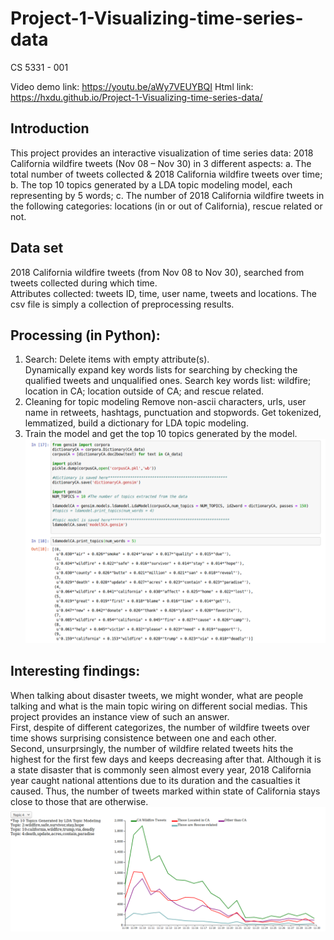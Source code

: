 # Project-1-Visualizing-time-series-data
CS 5331 - 001 

Video demo link: https://youtu.be/aWy7VEUYBQI
Html link: https://hxdu.github.io/Project-1-Visualizing-time-series-data/  

## Introduction
  This project provides an interactive visualization of time series data: 2018 California wildfire tweets (Nov 08 – Nov 30) in 3 different aspects: 
  a. The total number of tweets collected & 2018 California wildfire tweets over time; 
  b. The top 10 topics generated by a LDA topic modeling model, each representing by 5 words; 
  c. The number of 2018 California wildfire tweets in the following categories: locations (in or out of California), rescue related or not.    
  
## Data set
2018 California wildfire tweets (from Nov 08 to Nov 30), searched from tweets collected during which time.   
Attributes collected: tweets ID, time, user name, tweets and locations. 
The csv file is simply a collection of preprocessing results. 

## Processing (in Python):
1. Search:
    Delete items with empty attribute(s).  
    Dynamically expand key words lists for searching by checking the qualified tweets and unqualified ones.
    Search key words list: wildfire; location in CA; location outside of CA; and rescue related.
2. Cleaning for topic modeling
    Remove non-ascii characters, urls, user name in retweets, hashtags, punctuation and stopwords.
    Get tokenized, lemmatized, build a dictionary for LDA topic modeling.
3. Train the model and get the top 10 topics generated by the model.    
![image](https://github.com/HXDU/Project-1-Visualizing-time-series-data/blob/master/topicsForVVA.png)

## Interesting findings:
   When talking about disaster tweets, we might wonder, what are people talking and what is the main topic wiring on different social medias. This project provides an instance view of such an answer.   
     First, despite of different categorizes, the number of wildfire tweets over time shows surprising consistence between one and each other.   
   Second, unsurprsingly, the number of wildfire related tweets hits the highest for the first few days and keeps decreasing after that. Although it is a state disaster that is commonly seen almost every year, 2018 California year caught national attentions due to its duration and the casualties it caused. Thus, the number of tweets marked within state of California stays close to those that are otherwise. 
   ![image](https://github.com/HXDU/Project-1-Visualizing-time-series-data/blob/master/Project1.png)
